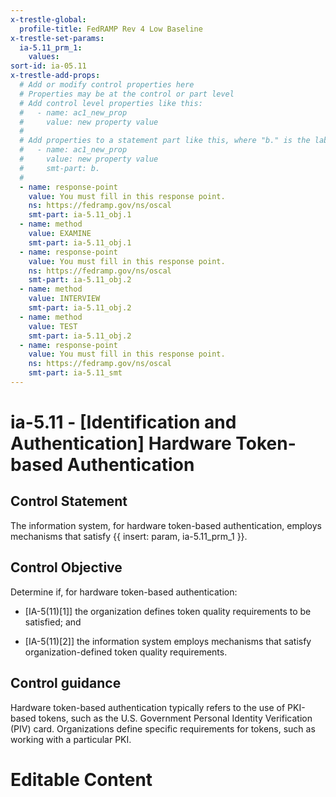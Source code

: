 ```yaml
---
x-trestle-global:
  profile-title: FedRAMP Rev 4 Low Baseline
x-trestle-set-params:
  ia-5.11_prm_1:
    values:
sort-id: ia-05.11
x-trestle-add-props:
  # Add or modify control properties here
  # Properties may be at the control or part level
  # Add control level properties like this:
  #   - name: ac1_new_prop
  #     value: new property value
  #
  # Add properties to a statement part like this, where "b." is the label of the target statement part
  #   - name: ac1_new_prop
  #     value: new property value
  #     smt-part: b.
  #
  - name: response-point
    value: You must fill in this response point.
    ns: https://fedramp.gov/ns/oscal
    smt-part: ia-5.11_obj.1
  - name: method
    value: EXAMINE
    smt-part: ia-5.11_obj.1
  - name: response-point
    value: You must fill in this response point.
    ns: https://fedramp.gov/ns/oscal
    smt-part: ia-5.11_obj.2
  - name: method
    value: INTERVIEW
    smt-part: ia-5.11_obj.2
  - name: method
    value: TEST
    smt-part: ia-5.11_obj.2
  - name: response-point
    value: You must fill in this response point.
    ns: https://fedramp.gov/ns/oscal
    smt-part: ia-5.11_smt
---
```


# ia-5.11 - \[Identification and Authentication\] Hardware Token-based Authentication

## Control Statement

The information system, for hardware token-based authentication, employs mechanisms that satisfy {{ insert: param, ia-5.11_prm_1 }}.

## Control Objective

Determine if, for hardware token-based authentication:

- \[IA-5(11)[1]\] the organization defines token quality requirements to be satisfied; and

- \[IA-5(11)[2]\] the information system employs mechanisms that satisfy organization-defined token quality requirements.

## Control guidance

Hardware token-based authentication typically refers to the use of PKI-based tokens, such as the U.S. Government Personal Identity Verification (PIV) card. Organizations define specific requirements for tokens, such as working with a particular PKI.

# Editable Content

<!-- Make additions and edits below -->
<!-- The above represents the contents of the control as received by the profile, prior to additions. -->
<!-- If the profile makes additions to the control, they will appear below. -->
<!-- The above markdown may not be edited but you may edit the content below, and/or introduce new additions to be made by the profile. -->
<!-- If there is a yaml header at the top, parameter values may be edited. Use --set-parameters to incorporate the changes during assembly. -->
<!-- The content here will then replace what is in the profile for this control, after running profile-assemble. -->
<!-- The added parts in the profile for this control are below.  You may edit them and/or add new ones. -->
<!-- Each addition must have a heading either of the form ## Control my_addition_name -->
<!-- or ## Part a. (where the a. refers to one of the control statement labels.) -->
<!-- "## Control" parts are new parts added after the statement part. -->
<!-- "## Part" parts are new parts added into the top-level statement part with that label. -->
<!-- Subparts may be added with nested hash levels of the form ### My Subpart Name -->
<!-- underneath the parent ## Control or ## Part being added -->
<!-- See https://ibm.github.io/compliance-trestle/tutorials/ssp_profile_catalog_authoring/ssp_profile_catalog_authoring for guidance. -->
